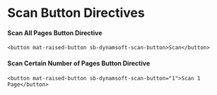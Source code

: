 # Scan Button Directives

#### Scan All Pages Button Directive

```angular2html
<button mat-raised-button sb-dynamsoft-scan-button>Scan</button> 
```

#### Scan Certain Number of Pages Button Directive

```angular2html
<button mat-raised-button sb-dynamsoft-scan-button="1">Scan 1 Page</button> 
```
